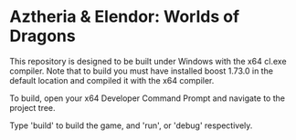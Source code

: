 # Aztheria & Elendor: Worlds of Dragons

This repository is designed to be built under Windows with the x64 cl.exe compiler. Note that to build you must have installed boost 1.73.0 in the default location and compiled it with the x64 compiler.

To build, open your x64 Developer Command Prompt and navigate to the project tree.

Type 'build' to build the game, and 'run', or 'debug' respectively.
